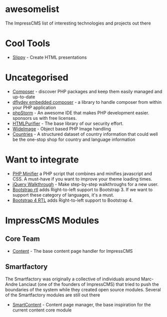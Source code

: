 # awesomelist
The ImpressCMS list of interesting technologies and projects out there

# Cool Tools
* [Slippy](https://github.com/Seldaek/slippy) - Create HTML presentations

# Uncategorised
* [Composer](https://getcomposer.org) - discover PHP packages and keep them easily managed and up-to-date
* [dflydev embedded composer](https://github.com/dflydev/dflydev-embedded-composer) - a library to handle composer from within your PHP application
* [phpStorm](https://www.jetbrains.com/phpstorm/) - An awesome IDE that makes PHP development easier. sponsors us with free licenses.
* [HTMLPurifier](https://htmlpurifier.org) - The base library of our security effort. 
* [WideImage](https://github.com/smottt/WideImage) - Object based PHP Image handling
* [Countries](https://github.com/mledoze/countries) - A structured dataset of country information that could well be the one-stop shop for country and language information

# Want to integrate
* [PHP Minifier](https://github.com/matthiasmullie/minify) a PHP script that combines and minifies javascript and CSS. A must-have if you want to improve your theme loading times.
* [jQuery Walkthrough](https://github.com/jwarby/jquery-pagewalkthrough) - Make step-by-step walkthroughs for a new user.
* [Bootstrap rtl](https://github.com/morteza/bootstrap-rtl) adds Right-to-left support to Bootstrap 3. If we want to support these category of languages, it's a must.
* [Bootstrap 4 RTL](http://bootstrap.rtlcss.com/) adds Right-to-left support to Bootstrap 4.

# ImpressCMS Modules
## Core Team
* [Content](https://github.com/ImpressCMS/impresscms-module-content) - The base content page handler for ImpressCMS

## Smartfactory
The Smartfactory was originally a collective of individuals around Marc-Andre Lanciaut (one of the founders of ImpressCMS) that tried to push the boundaries of the system while they created open source modules. Several of the Smartfactory modules are still out there
* [SmartContent](https://github.com/SmartFactoryCA/smartcontent) - Content page manager, the base inspiration for the current content core module
